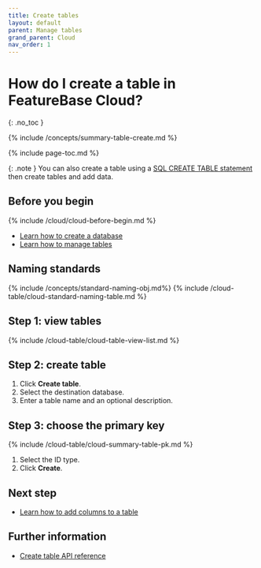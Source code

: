 ```yaml
---
title: Create tables
layout: default
parent: Manage tables
grand_parent: Cloud
nav_order: 1
---
```


# How do I create a table in FeatureBase Cloud?
{: .no_toc }

{% include /concepts/summary-table-create.md %}

{% include page-toc.md %}

{: .note }
You can also create a table using a [SQL CREATE TABLE statement](/docs/sql-guide/statements/statement-table-create) then create tables and add data.

## Before you begin

{% include /cloud/cloud-before-begin.md %}
* [Learn how to create a database](/docs/cloud/cloud-databases/cloud-db-create)
* [Learn how to manage tables](/docs/cloud/cloud-tables/cloud-table-manage)

## Naming standards

{% include /concepts/standard-naming-obj.md%}
{% include /cloud-table/cloud-standard-naming-table.md %}

## Step 1: view tables

{% include /cloud-table/cloud-table-view-list.md %}

## Step 2: create table

1. Click **Create table**.
2. Select the destination database.
3. Enter a table name and an optional description.

## Step 3: choose the primary key

{% include /cloud-table/cloud-summary-table-pk.md %}

1. Select the ID type.
2. Click **Create**.

## Next step

* [Learn how to add columns to a table](/docs/cloud/cloud-tables/cloud-table-add-column)

## Further information

* [Create table API reference](https://api-docs-featurebase-cloud.redoc.ly/latest#operation/createTable)
